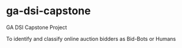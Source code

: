 # ga-dsi-capstone
GA DSI Capstone Project

To identify and classify online auction bidders as Bid-Bots or Humans

